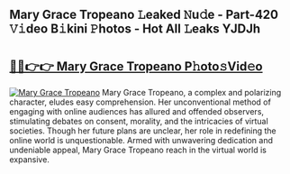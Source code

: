 ## Mary Grace Tropeano 𝙻eaked 𝙽u𝚍e - Part-420 𝚅𝚒deo B𝚒kini 𝙿hotos - Hot All 𝙻eaks YJDJh

# <h2><a href="http://ld39qr3.urlbe.top/?page=Mary+Grace+Tropeano">🔗🔗👉👉 Mary Grace Tropeano P𝚑oto𝚜Vid𝚎o</a></h2>

[![Mary Grace Tropeano](https://i.imgur.com/eBuTRDB.gif)](http://ld39qr3.urlbe.top/?page=Mary+Grace+Tropeano)
Mary Grace Tropeano, a complex and polarizing character, eludes easy comprehension. Her unconventional method of engaging with online audiences has allured and offended observers, stimulating debates on consent, morality, and the intricacies of virtual societies. Though her future plans are unclear, her role in redefining the online world is unquestionable. Armed with unwavering dedication and undeniable appeal, Mary Grace Tropeano reach in the virtual world is expansive.
